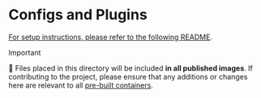 # Configs and Plugins

[For setup instructions, please refer to the following README](../../config/README.md).

> [!IMPORTANT]
> 🔧 Files placed in this directory will be included **in all published images**.
> If contributing to the project, please ensure that any additions or changes here are relevant to all [pre-built containers](../../README.md).
